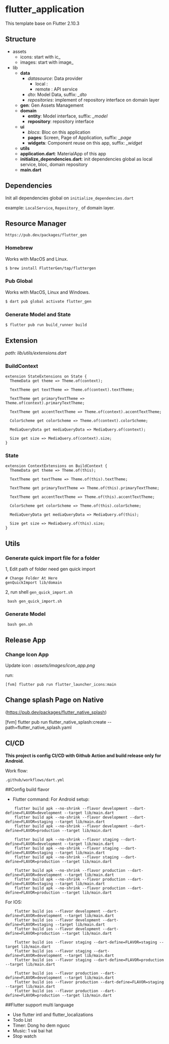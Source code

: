 # flutter_application

This template base on Flutter 2.10.3

## Structure
- assets
  - icons: start with ic_ 
  - images: start with image_
- lib 
    - __data__
        - _datasource_: Data provider
            - local : 
            - remote : API service 
        - _dto_: Model Data, suffix: *_dto*
        - _repositories_: implement of repository interface on domain layer
    - __gen__: Gen Assets Management
    - __domain__
        - __entity__: Model interface, suffix: *_model*
        - __repository__: repository interface
    - __ui__    
        - _blocs_: Bloc on this application
        - __pages__: Screen, Page of Application, suffix: *_page*
        - __widgets__: Component reuse on this app, suffix: *_widget*
    - __utils__
    - __application.dart__: MaterialApp of this app
    - __initialize_dependencies.dart__: init dependencies global as local service, bloc, domain repository
    - __main.dart__

## Dependencies
Init all dependencies global on  `initialize_dependencies.dart`

example: `LocalService`, `Repository_` of domain layer.
## Resource Manager
```
https://pub.dev/packages/flutter_gen
```
### Homebrew
Works with MacOS and Linux.
```sh
$ brew install FlutterGen/tap/fluttergen
```
### Pub Global
Works with MacOS, Linux and Windows.
```sh
$ dart pub global activate flutter_gen
```
### Generate Model and State
```sh
$ flutter pub run build_runner build
```

## Extension
_path: lib/utils/extensions.dart_

### BuildContext
```
extension StateExtensions on State {
  ThemeData get theme => Theme.of(context);

  TextTheme get textTheme => Theme.of(context).textTheme;

  TextTheme get primaryTextTheme => Theme.of(context).primaryTextTheme;

  TextTheme get accentTextTheme => Theme.of(context).accentTextTheme;

  ColorScheme get colorScheme => Theme.of(context).colorScheme;

  MediaQueryData get mediaQueryData => MediaQuery.of(context);

  Size get size => MediaQuery.of(context).size;
}
```
### State
```
extension ContextExtensions on BuildContext {
  ThemeData get theme => Theme.of(this);

  TextTheme get textTheme => Theme.of(this).textTheme;

  TextTheme get primaryTextTheme => Theme.of(this).primaryTextTheme;

  TextTheme get accentTextTheme => Theme.of(this).accentTextTheme;

  ColorScheme get colorScheme => Theme.of(this).colorScheme;

  MediaQueryData get mediaQueryData => MediaQuery.of(this);

  Size get size => MediaQuery.of(this).size;
}
```

## Utils
### Generate quick import file for a folder
1, Edit path of folder need gen quick import
```
# Change Folder At Here
genQuickImport lib/domain

```
2,
run shell `gen_quick_import.sh`
```
 bash gen_quick_import.sh
```
### Generate Model
```
 bash gen.sh
```

## Release App 
### Change Icon App

Update icon : _assets/images/icon_app.png_

run:
```
[fvm] flutter pub run flutter_launcher_icons:main
```

## Change splash Page on Native 

(https://pub.dev/packages/flutter_native_splash)

[fvm] flutter pub run flutter_native_splash:create --path=flutter_native_splash.yaml
## CI/CD 
__This project is config CI/CD with Github Action and build release only for Android.__

Work flow:
```
.github/workflows/dart.yml
```

##Config build flavor
- Flutter command:
For Android setup:

```
    flutter build apk --no-shrink --flavor development --dart-define=FLAVOR=development --target lib/main.dart
    flutter build apk --no-shrink --flavor development --dart-define=FLAVOR=staging --target lib/main.dart
    flutter build apk --no-shrink --flavor development --dart-define=FLAVOR=production --target lib/main.dart

    flutter build apk --no-shrink --flavor staging --dart-define=FLAVOR=development --target lib/main.dart
    flutter build apk --no-shrink --flavor staging --dart-define=FLAVOR=staging --target lib/main.dart
    flutter build apk --no-shrink --flavor staging --dart-define=FLAVOR=production --target lib/main.dart

    flutter build apk --no-shrink --flavor production --dart-define=FLAVOR=development --target lib/main.dart
    flutter build apk --no-shrink --flavor production --dart-define=FLAVOR=staging --target lib/main.dart
    flutter build apk --no-shrink --flavor production --dart-define=FLAVOR=production --target lib/main.dart
```

For IOS:

```
    flutter build ios --flavor development --dart-define=FLAVOR=development --target lib/main.dart
    flutter build ios --flavor development --dart-define=FLAVOR=staging --target lib/main.dart
    flutter build ios --flavor development --dart-define=FLAVOR=production --target lib/main.dart
    
    flutter build ios --flavor staging --dart-define=FLAVOR=staging --target lib/main.dart 
    flutter build ios --flavor staging --dart-define=FLAVOR=development --target lib/main.dart
    flutter build ios --flavor staging --dart-define=FLAVOR=production --target lib/main.dart
        
    flutter build ios --flavor production --dart-define=FLAVOR=development --target lib/main.dart
    flutter build ios --flavor production --dart-define=FLAVOR=staging --target lib/main.dart
    flutter build ios --flavor production --dart-define=FLAVOR=production --target lib/main.dart
```
  
##Flutter support multi language
- Use flutter intl and flutter_localizations
- Todo List
- Timer: Dong ho dem nguoc
- Music: 1 vai bai hat
- Stop watch



